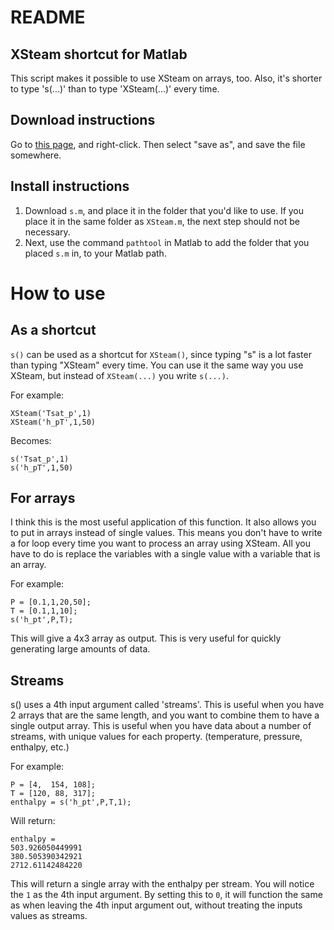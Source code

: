 # README
## XSteam shortcut for Matlab
This script makes it possible to use XSteam on arrays, too. Also, it's shorter to
type 's(...)' than to type 'XSteam(...)' every time.

## Download instructions
Go to [this page](https://raw.githubusercontent.com/jojojona372/s/main/s.m), and right-click. Then select "save as", and save the file somewhere.

## Install instructions
1. Download `s.m`, and place it in the folder that you'd like to use. If you place it in the same folder as `XSteam.m`, the next step should not be necessary.
2. Next, use the command `pathtool` in Matlab to add the folder that you placed `s.m` in, to your Matlab path.

# How to use
## As a shortcut
`s()` can be used as a shortcut for `XSteam()`, since typing "s" is a lot
faster than typing "XSteam" every time.
You can use it the same way you use XSteam, but instead of `XSteam(...)`
you write `s(...)`.


For example:  
```
XSteam('Tsat_p',1)  
XSteam('h_pT',1,50)  
```
Becomes:  
```
s('Tsat_p',1)  
s('h_pT',1,50)  
```

## For arrays
I think this is the most useful application of this function. It also allows
you to put in arrays instead of single values. This means you don't have
to write a for loop every time you want to process an array using XSteam.
All you have to do is replace the variables with a single value with a
variable that is an array.


For example:  
```
P = [0.1,1,20,50];  
T = [0.1,1,10];  
s('h_pt',P,T);  
```
This will give a 4x3 array as output. This is very useful for quickly
generating large amounts of data.

## Streams
s() uses a 4th input argument called 'streams'. This is useful when you have
2 arrays that are the same length, and you want to combine them to have a
single output array. This is useful when you have data about a number of
streams, with unique values for each property. (temperature, pressure,
enthalpy, etc.)


For example:  
```
P = [4,  154, 108];
T = [120, 88, 317];
enthalpy = s('h_pt',P,T,1);
```
Will return:  
```
enthalpy = 
503.926050449991
380.505390342921
2712.61142484220
```
This will return a single array with the enthalpy per stream. You will
notice the `1` as the 4th input argument. By setting this to `0`, it will
function the same as when leaving the 4th input argument out, without
treating the inputs values as streams.

